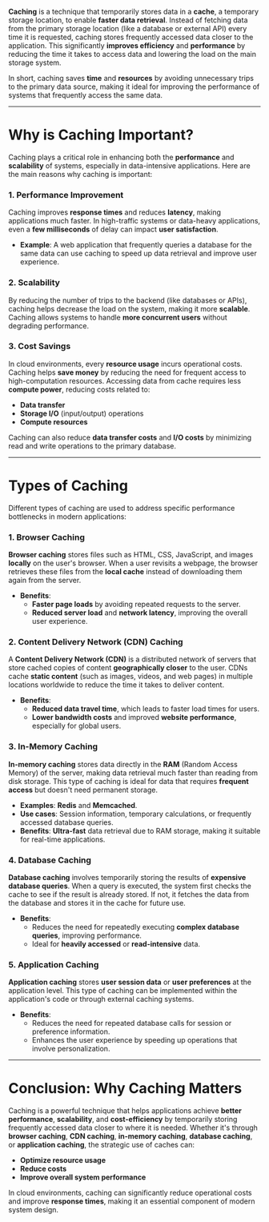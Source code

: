 **Caching** is a technique that temporarily stores data in a **cache**, a temporary storage location, to enable **faster data retrieval**. Instead of fetching data from the primary storage location (like a database or external API) every time it is requested, caching stores frequently accessed data closer to the application. This significantly **improves efficiency** and **performance** by reducing the time it takes to access data and lowering the load on the main storage system.

In short, caching saves **time** and **resources** by avoiding unnecessary trips to the primary data source, making it ideal for improving the performance of systems that frequently access the same data.

---

# Why is Caching Important?

Caching plays a critical role in enhancing both the **performance** and **scalability** of systems, especially in data-intensive applications. Here are the main reasons why caching is important:

### 1. **Performance Improvement**

Caching improves **response times** and reduces **latency**, making applications much faster. In high-traffic systems or data-heavy applications, even a **few milliseconds** of delay can impact **user satisfaction**.

- **Example**: A web application that frequently queries a database for the same data can use caching to speed up data retrieval and improve user experience.

### 2. **Scalability**

By reducing the number of trips to the backend (like databases or APIs), caching helps decrease the load on the system, making it more **scalable**. Caching allows systems to handle **more concurrent users** without degrading performance.

### 3. **Cost Savings**

In cloud environments, every **resource usage** incurs operational costs. Caching helps **save money** by reducing the need for frequent access to high-computation resources. Accessing data from cache requires less **compute power**, reducing costs related to:

- **Data transfer**
- **Storage I/O** (input/output) operations
- **Compute resources**

Caching can also reduce **data transfer costs** and **I/O costs** by minimizing read and write operations to the primary database.

---

# Types of Caching

Different types of caching are used to address specific performance bottlenecks in modern applications:

### 1. **Browser Caching**

**Browser caching** stores files such as HTML, CSS, JavaScript, and images **locally** on the user's browser. When a user revisits a webpage, the browser retrieves these files from the **local cache** instead of downloading them again from the server.

- **Benefits**:
    - **Faster page loads** by avoiding repeated requests to the server.
    - **Reduced server load** and **network latency**, improving the overall user experience.

### 2. **Content Delivery Network (CDN) Caching**

A **Content Delivery Network (CDN)** is a distributed network of servers that store cached copies of content **geographically closer** to the user. CDNs cache **static content** (such as images, videos, and web pages) in multiple locations worldwide to reduce the time it takes to deliver content.

- **Benefits**:
    - **Reduced data travel time**, which leads to faster load times for users.
    - **Lower bandwidth costs** and improved **website performance**, especially for global users.

### 3. **In-Memory Caching**

**In-memory caching** stores data directly in the **RAM** (Random Access Memory) of the server, making data retrieval much faster than reading from disk storage. This type of caching is ideal for data that requires **frequent access** but doesn't need permanent storage.

- **Examples**: **Redis** and **Memcached**.
- **Use cases**: Session information, temporary calculations, or frequently accessed database queries.
- **Benefits**: **Ultra-fast** data retrieval due to RAM storage, making it suitable for real-time applications.

### 4. **Database Caching**

**Database caching** involves temporarily storing the results of **expensive database queries**. When a query is executed, the system first checks the cache to see if the result is already stored. If not, it fetches the data from the database and stores it in the cache for future use.

- **Benefits**:
    - Reduces the need for repeatedly executing **complex database queries**, improving performance.
    - Ideal for **heavily accessed** or **read-intensive** data.

### 5. **Application Caching**

**Application caching** stores **user session data** or **user preferences** at the application level. This type of caching can be implemented within the application's code or through external caching systems.

- **Benefits**:
    - Reduces the need for repeated database calls for session or preference information.
    - Enhances the user experience by speeding up operations that involve personalization.

---

# Conclusion: Why Caching Matters

Caching is a powerful technique that helps applications achieve **better performance**, **scalability**, and **cost-efficiency** by temporarily storing frequently accessed data closer to where it is needed. Whether it's through **browser caching**, **CDN caching**, **in-memory caching**, **database caching**, or **application caching**, the strategic use of caches can:

- **Optimize resource usage**
- **Reduce costs**
- **Improve overall system performance**

In cloud environments, caching can significantly reduce operational costs and improve **response times**, making it an essential component of modern system design.